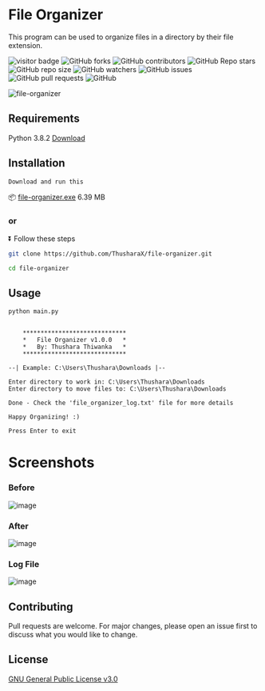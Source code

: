 # File Organizer

This program can be used to organize files in a directory by their file extension.

![visitor badge](https://visitor-badge.glitch.me/badge?page_id=ThusharaX.file-organizer)
![GitHub forks](https://img.shields.io/github/forks/ThusharaX/file-organizer?style=social)
![GitHub contributors](https://img.shields.io/github/contributors/ThusharaX/file-organizer)
![GitHub Repo stars](https://img.shields.io/github/stars/ThusharaX/file-organizer?style=social)
![GitHub repo size](https://img.shields.io/github/repo-size/ThusharaX/file-organizer)
![GitHub watchers](https://img.shields.io/github/watchers/ThusharaX/file-organizer?style=social)
![GitHub issues](https://img.shields.io/github/issues/ThusharaX/file-organizer)
![GitHub pull requests](https://img.shields.io/github/issues-pr/ThusharaX/file-organizer)
![GitHub](https://img.shields.io/github/license/ThusharaX/file-organizer)

![file-organizer](https://socialify.git.ci/ThusharaX/file-organizer/image?description=1&forks=1&language=1&name=1&owner=1&pattern=Circuit%20Board&stargazers=1&theme=Dark)

## Requirements

Python 3.8.2
[Download](https://www.python.org/downloads/release/python-382/)

## Installation

```bash
Download and run this
```
📦
[file-organizer.exe](https://github.com/ThusharaX/file-organizer/releases/download/v1.0.0/file_organizer.exe) 6.39 MB

### or

⏬ Follow these steps

```bash
git clone https://github.com/ThusharaX/file-organizer.git
```

```bash
cd file-organizer
```

## Usage

```bash
python main.py
```

```

    *****************************
    *   File Organizer v1.0.0   *
    *   By: Thushara Thiwanka   *
    *****************************

--| Example: C:\Users\Thushara\Downloads |--

Enter directory to work in: C:\Users\Thushara\Downloads
Enter directory to move files to: C:\Users\Thushara\Downloads

Done - Check the 'file_organizer_log.txt' file for more details

Happy Organizing! :)

Press Enter to exit
```

# Screenshots

### Before
![image](https://user-images.githubusercontent.com/47711719/145497856-c597bc89-c747-4e03-a109-63671c64b218.png)

### After
![image](https://user-images.githubusercontent.com/47711719/145497912-0f272834-d20f-42bf-808d-f5c36cd0d32a.png)

### Log File
![image](https://user-images.githubusercontent.com/47711719/145497940-ebd4a6f9-f429-4485-8f07-5371ac395019.png)


## Contributing
Pull requests are welcome. For major changes, please open an issue first to discuss what you would like to change.

## License
[GNU General Public License v3.0](https://www.gnu.org/licenses/gpl-3.0.en.html)
